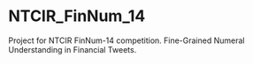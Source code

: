 # NTCIR_FinNum_14
Project for NTCIR FinNum-14 competition. Fine-Grained Numeral Understanding in Financial Tweets.
